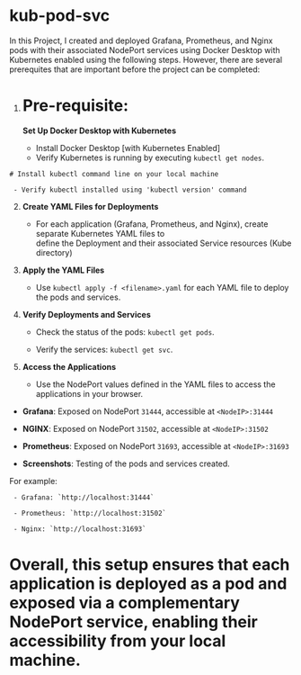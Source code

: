 # kub-pod-svc


In this Project, I created and deployed Grafana, Prometheus, and Nginx pods with their associated NodePort services using Docker Desktop with Kubernetes enabled using the following steps. However, there are several prerequites that are important before the project can be completed:


1.   # Pre-requisite:

     **Set Up Docker Desktop with Kubernetes**

     - Install Docker Desktop [with Kubernetes Enabled]
     - Verify Kubernetes is running by executing `kubectl get nodes`.

    # Install kubectl command line on your local machine

     - Verify kubectl installed using 'kubectl version' command  

2. **Create YAML Files for Deployments**

   - For each application (Grafana, Prometheus, and Nginx), create separate Kubernetes YAML files to   
     define the Deployment and their associated Service resources (Kube directory)

3. **Apply the YAML Files**

   - Use `kubectl apply -f <filename>.yaml` for each YAML file to deploy the pods and services.

4. **Verify Deployments and Services**

   - Check the status of the pods: `kubectl get pods`.

   - Verify the services: `kubectl get svc`.

5. **Access the Applications**

   - Use the NodePort values defined in the YAML files to access the applications in your browser. 

- **Grafana**: Exposed on NodePort `31444`, accessible at `<NodeIP>:31444`

- **NGINX**: Exposed on NodePort `31502`, accessible at `<NodeIP>:31502`

- **Prometheus**: Exposed on NodePort `31693`, accessible at `<NodeIP>:31693`

- **Screenshots**: Testing of the pods and services created. 

For example: 

     - Grafana: `http://localhost:31444`

     - Prometheus: `http://localhost:31502`
     
     - Nginx: `http://localhost:31693`    


#  Overall, this setup ensures that each application is deployed as a pod and exposed via a complementary NodePort service, enabling their accessibility from your local machine.










